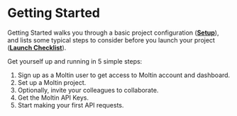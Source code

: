 # Getting Started

Getting Started walks you through a basic project configuration \([**Setup**](https://developers.moltin.com/getting-started/setup)\), and lists some typical steps to consider before you launch your project \([**Launch Checklist**](https://developers.moltin.com/getting-started/launch-checklist)\).

Get yourself up and running in 5 simple steps:

1. Sign up as a Moltin user to get access to Moltin account and dashboard.
2. Set up a Moltin project.
3. Optionally, invite your colleagues to collaborate. 
4. Get the Moltin API Keys.
5. Start making your first API requests.

